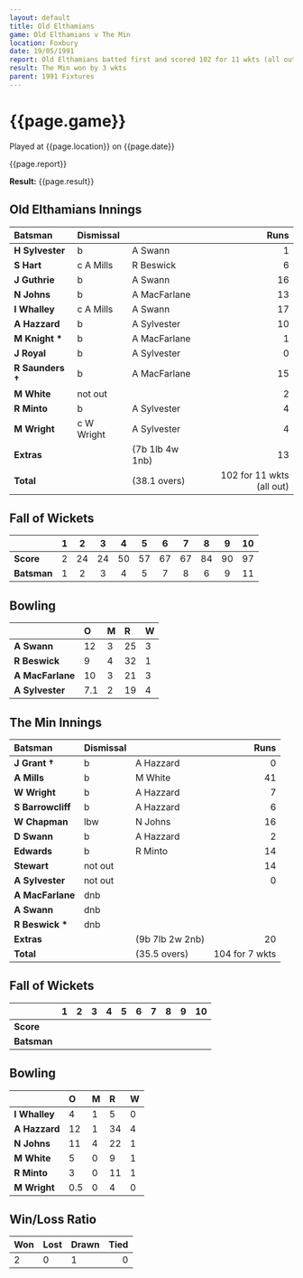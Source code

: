 ```yaml
---
layout: default
title: Old Elthamians
game: Old Elthamians v The Min
location: Foxbury
date: 19/05/1991
report: Old Elthamians batted first and scored 102 for 11 wkts (all out). The Min made 104 for 7 wkts in reply
result: The Min won by 3 wkts
parent: 1991 Fixtures
---
```


# {{page.game}}

Played at {{page.location}} on {{page.date}}

{{page.report}}

**Result:** {{page.result}}

## Old Elthamians Innings

| Batsman | Dismissal |  | Runs |
|:---|:---|---|---:|
| **H Sylvester** | b | A Swann | 1 | 
| **S Hart** | c A Mills | R Beswick | 6 | 
| **J Guthrie** | b | A Swann | 16 | 
| **N Johns** | b | A MacFarlane | 13 | 
| **I Whalley** | c A Mills | A Swann | 17 | 
| **A Hazzard** | b | A Sylvester | 10 |
| **M Knight &#42;** | b | A MacFarlane | 1 | 
| **J Royal** | b | A Sylvester | 0 |
| **R Saunders &#8224;** | b | A MacFarlane | 15 | 
| **M White** | not out |  | 2 | 
| **R Minto** | b |  A Sylvester| 4 |
| **M Wright** | c W Wright | A Sylvester | 4 |
| **Extras** | | (7b 1lb 4w 1nb) | 13 | 
| **Total** | | (38.1 overs) | 102 for 11 wkts (all out) | 

## Fall of Wickets

| | 1 | 2 | 3 | 4 | 5 | 6 | 7 | 8 | 9 | 10 |
|---|:---:|:---:|:---:|:---:|:---:|:---:|:---:|:---:|:---:|:---:|
| **Score** | 2 | 24 | 24 | 50 | 57 | 67 | 67 | 84 | 90 | 97 | 102 |
| **Batsman** | 1 | 2 | 3 | 4 | 5 | 7 | 8 | 6 | 9 | 11 | 12 |

## Bowling

| | O | M | R | W |
|---|:---|:---|:---|:---|
| **A Swann** | 12 | 3 | 25 | 3 | 
| **R Beswick** | 9 | 4 | 32 | 1 | 
| **A MacFarlane** | 10 | 3 | 21 | 3 | 
| **A Sylvester** | 7.1 | 2 | 19 | 4 | 

## The Min Innings

| Batsman | Dismissal |  | Runs |
|:---|:---|---|---:|
| **J Grant &#8224;** | b | A Hazzard | 0 | 
| **A Mills** | b | M White | 41 | 
| **W Wright** | b | A Hazzard | 7 | 
| **S Barrowcliff** | b | A Hazzard | 6 | 
| **W Chapman** | lbw | N Johns | 16 | 
| **D Swann** | b | A Hazzard | 2 | 
| **Edwards** | b | R Minto | 14 | 
| **Stewart** | not out |  | 14 | 
| **A Sylvester** | not out |  | 0 | 
| **A MacFarlane** | dnb |  |  |
| **A Swann** | dnb |  |  | 
| **R Beswick &#42;** | dnb |  |  |
| **Extras** | | (9b 7lb 2w 2nb) | 20 | 
| **Total** | | (35.5 overs) | 104 for 7 wkts | 

## Fall of Wickets

| | 1 | 2 | 3 | 4 | 5 | 6 | 7 | 8 | 9 | 10 |
|---|:---:|:---:|:---:|:---:|:---:|:---:|:---:|:---:|:---:|:---:|
| **Score** |  |  |  |  |  |  |  |  |  |  |
| **Batsman** |  |  |  |  |  |  |  |  |  |  |


## Bowling

| | O | M | R | W |
|---|:---|:---|:---|:---|
| **I Whalley** | 4 | 1 | 5 | 0 | 
| **A Hazzard** | 12 | 1 | 34 | 4 | 
| **N Johns** | 11 | 4 | 22 | 1 | 
| **M White** | 5 | 0 | 9 | 1 |
| **R Minto** | 3 | 0 | 11 | 1 | 
| **M Wright** | 0.5 | 0 | 4 | 0 | 

## Win/Loss Ratio

| Won | Lost | Drawn | Tied |
|:---|:---|:---|---:|
| 2 | 0 | 1 | 0 |